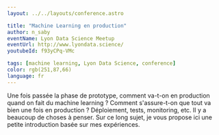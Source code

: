 ```yaml
---
layout: ../../layouts/conference.astro

title: "Machine Learning en production"
author: n_saby
eventName: Lyon Data Science Meetup
eventUrl: http://www.lyondata.science/
youtubeId: f93yCPq-VMc

tags: [machine learning, Lyon Data Science, conference]
color: rgb(251,87,66)
language: fr
---
```


Une fois passée la phase de prototype, comment va-t-on en production quand on fait du machine learning ?
Comment s'assure-t-on que tout va bien une fois en production ?
Déploiement, tests, monitoring, etc. Il y a beaucoup de choses à penser. Sur ce long sujet, je vous propose ici une petite introduction basée sur mes expériences.